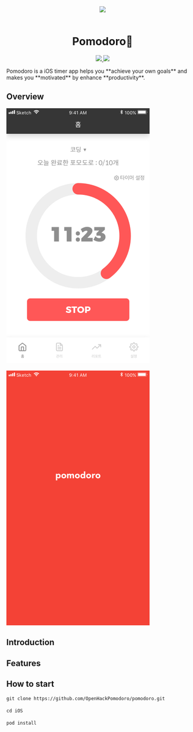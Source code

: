 <div align="middle">
<img src="https://www.dropbox.com/s/ram3kef95adldop/pomodoro.png?raw=1" height="250px" >
</div>
</br>

<h1 align="center">Pomodoro🍅</h1>

<p align="center">
	<a href="https://sigoss.github.io/hackathon2018/"><img src="https://img.shields.io/badge/OpenHack-3th-blue.svg">
	<a href="https://github.com/OpenHackPomodoro/pomodoro/blob/master/LICENSE"><img src="https://img.shields.io/github/license/mashape/apistatus.svg"></a>	
</p>
Pomodoro is a iOS timer app helps you **achieve your own goals** and makes you **motivated** by enhance **productivity**.

## Overview

<img src="https://github.com/OpenHackPomodoro/pomodoro/blob/master/Resources/main%20copy%202.png">
</br></br>

<img src="https://github.com/OpenHackPomodoro/pomodoro/blob/master/Resources/splash%20copy.png">

## Introduction


## Features

## How to start
```
git clone https://github.com/OpenHackPomodoro/pomodoro.git

cd iOS

pod install
```